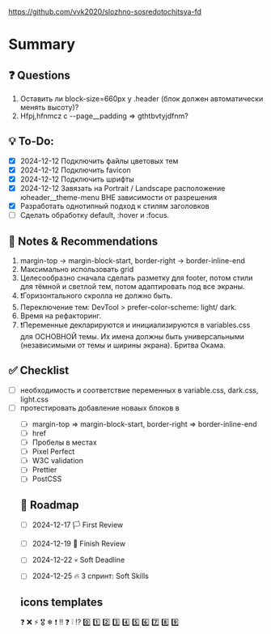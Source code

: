 https://github.com/vvk2020/slozhno-sosredotochitsya-fd

# Summary

## ❓ Questions
1. Оставить ли block-size=660px у .header (блок должен автоматически менять высоту)?
2. Hfpj,hfnmcz c --page__padding => gthtbvtyjdfnm?

## 💡 To-Do:
- [x] 2024-12-12 Подключить файлы цветовых тем
- [x] 2024-12-12 Подключить favicon
- [x] 2024-12-12 Подключить шрифты
- [x] 2024-12-12 Завязать на Portrait / Landscape расположение юheader__theme-menu ВНЕ зависимости от разрешения
- [x] Разработать однотипный подход к стилям заголовков
- [ ] Сделать обработку default, :hover и :focus.

## 📌 Notes & Recommendations
1. margin-top -> margin-block-start, border-right -> border-inline-end
2. Максимально использовать grid
3. Целесообразно сначала сделать разметку для footer, потом стили для тёмной и светлой тем, потом адаптировать под все экраны.
4. ❗Горизонтального скролла не должно быть.
5. Переключение тем: DevTool > prefer-color-scheme: light/ dark.
6. Время на рефакторинг.
7. ❗Переменные декларируются и инициализируются в variables.css для ОСНОВНОЙ темы. Их имена должны быть универсальными (независимыми от темы и ширины экрана). Бритва Окама.

## ✅ Checklist
- [ ] необходимость и соответствие переменных в variable.css, dark.css, light.css
- [ ] протестировать добавление новаых блоков в <ul>
- [ ] margin-top => margin-block-start, border-right => border-inline-end
- [ ] href <a></a>
- [ ] Пробелы в местах <a></a>
- [ ] Pixel Perfect
- [ ] W3C validation
- [ ] Prettier
- [ ] PostCSS

## 📅 Roadmap
- [ ] 2024-12-17 🏳️ First Review
- [ ] 2024-12-19 🏁 Finish Review
- [ ] 2024-12-22 💀 Soft Deadline
- [ ] 2024-12-25 🔥 3 спринт: Soft Skills


## icons templates
❓ ❌ ⚡ 🎖️ ❄ ❗ ‼️ ❓ ❕ ⁉️ 0️⃣ 1️⃣ 2️⃣ 3️⃣ 4️⃣ 5️⃣ 6️⃣ 7️⃣ 8️⃣ 9️⃣